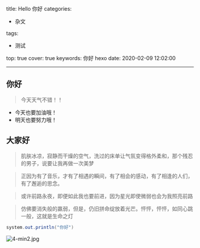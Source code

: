 title: Hello 你好
categories:

  - 杂文

tags:

  - 测试

top: true
cover: true
keywords: 你好 hexo
date: 2020-02-09 12:02:00

---

## 你好

> 今天天气不错！！

- 今天也要加油哦！
- 明天也要努力哦！

## 大家好

> 肌肤冰凉，寂静而干燥的空气，洗过的床单让气氛变得格外柔和，那个残忍的男子，说要让我再做一次美梦

> 正因为有了音乐，才有了相遇的瞬间，有了相会的感动，有了相逢的人们，有了邂逅的思念。

> 或许前路永夜，即便如此我也要前进，因为星光即使微弱也会为我照亮前路

> 仿佛要消失般的羸弱，但是，仍旧拼命绽放着光芒。怦怦，怦怦，如同心跳一般，这就是生命之灯

```java
system.out.println("你好")
```

![4-min2.jpg](https://i.loli.net/2020/02/10/yIJhEv1tgZqQeHd.jpg)